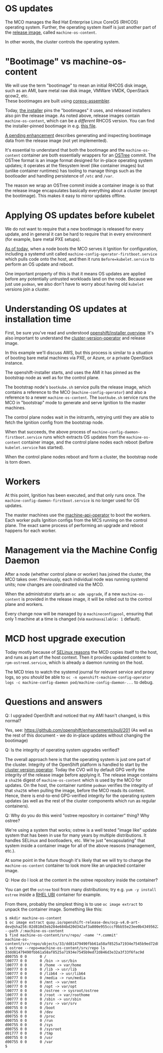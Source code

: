 # OS updates

The MCO manages the Red Hat Enterprise Linux CoreOS (RHCOS) operating system. Further,
the operating system itself is just another part of the [release image](https://github.com/openshift/cluster-version-operator/), called `machine-os-content`.

In other words, the cluster controls the operating system.

# "Bootimage" vs machine-os-content

We will use the term "bootimage" to mean an initial RHCOS disk image, such
as an AMI, bare metal raw disk image, VMWare VMDK, OpenStack qcow2, etc.  
These bootimages are built using [coreos-assembler](https://github.com/coreos/coreos-assembler).

Today, [the installer](https://github.com/openshift/installer/) pins the "bootimages"
it uses, and released installers also pin the release image.  As noted above,
release images contain `machine-os-content`, which can be a *different*
RHCOS version.  You can find the installer-pinned bootimage in e.g. [this file](https://github.com/openshift/installer/blob/release-4.4/data/data/rhcos.json).

[A pending enhancement](https://github.com/openshift/enhancements/pull/201) describes
generating and inspecting bootimage data from the release image
(not yet implemented).

It's essential to understand that both the bootimage and the `machine-os-content` container
are both essentially wrappers for an [OSTree](https://github.com/ostreedev/ostree) commit.
The OSTree format is an image format designed for in-place operating system updates; it operates
at the filesystem level (like container images) but (unlike container runtimes) has
tooling to manage things such as the bootloader and handling persistence of `/etc` and `/var`.

The reason we wrap an OSTree commit inside a container image is so that
the release image encapsulates basically everything about a cluster (except the bootimage).
This makes it easy to mirror updates offline.

# Applying OS updates before kubelet

We do not want to require that a new bootimage is released for every update,
and in general it can be hard to require that in every environment (for
example, bare metal PXE setups).

[As of today](https://github.com/openshift/machine-config-operator/pull/1766/), when a node boots the MCO serves it Ignition for configuration,
including a systemd unit called `machine-config-operator-firstboot.service`
which pulls code onto the host, and then it runs `Before=kubelet.service`
to perform an OS update and reboot.

One important property of this is that it means OS updates are applied
before any potentially untrusted workloads land on the node.  Because we just
use `podman`, we also don't have to worry about having old `kubelet` versions
join a cluster.

# Understanding OS updates at installation time

First, be sure you've read and understood [openshift/installer overview](https://github.com/openshift/installer/blob/37b99d8c9a3878bac7e8a94b6b0113fad6ffb77a/docs/user/overview.md).
It's also important to understand the [cluster-version-operator](https://github.com/openshift/cluster-version-operator/) and release image.

In this example we'll discuss AWS, but this process is similar to a situation of
booting bare metal machines via PXE, or Azure, or a private OpenStack instance.

The openshift-installer starts, and uses the AMI it has pinned as the bootstrap node
as well as for the control plane.

The bootstrap node's `bootkube.sh` service pulls the release image, which
contains a reference to the MCO (`machine-config-operator`) and also a
reference to a newer `machine-os-content`. The `bootkube.sh` service runs the MCO in
"bootstrap" mode to generate and serve Ignition to the master machines.

The control plane nodes wait in the initramfs, retrying until they are able to
fetch the Ignition config from the bootstrap node.

When that succeeds, the above process of `machine-config-daemon-firstboot.service`
runs which extracts OS updates from the `machine-os-content` container image,
and the control plane nodes each reboot (before `kubelet.service` has started).

When the control plane nodes reboot and form a cluster, the bootstrap
node is torn down.

# Workers

At this point, Ignition has been executed, and that only runs once.
The `machine-config-daemon-firstboot.service` is no longer used for OS updates.

The master machines use the [machine-api-operator](https://github.com/openshift/machine-api-operator) to
boot the workers.  Each worker pulls Ignition configs from the MCS running
on the control plane.  The exact same process of performing an upgrade
and reboot happens for each worker.

# Management via the Machine Config Daemon

After a node (whether control plane or worker) has joined the cluster, the MCO
takes over.  Previously, each individual node was running systemd units;
now changes are coordinated via the MCO.

When the administrator starts an `oc adm upgrade`, if a new `machine-os-content`
is provided in the release image, it will be rolled out to the control plane
and workers.

Every change now will be managed by a `machineconfigpool`, ensuring
that only 1 machine at a time is changed (via `maxUnavailable: 1` default).

# MCD host upgrade execution

Today mostly because of [SELinux reasons](https://bugzilla.redhat.com/show_bug.cgi?id=1839065) the
MCD copies itself to the host, and runs as part of the host context.
Then it provides updated content to `rpm-ostreed.service`, which is already
a daemon running on the host.

The MCD tries to watch the systemd journal for relevant service and proxy logs,
so you *should* be able to `oc -n openshift-machine-config-operator logs -c machine-config-daemon pod/machine-config-daemon-...`
to debug.

# Questions and answers

Q: I upgraded OpenShift and noticed that my AMI hasn't changed, is this normal?

Yes, see: https://github.com/openshift/enhancements/pull/201
(As well as the rest of this document - we do in-place updates without changing the bootimage)

Q: Is the integrity of operating system upgrades verified?

The overall approach here is that the operating system is just one part of the cluster.
Integrity of the OpenShift platform is handled to start by the
[cluster version operator](https://github.com/openshift/cluster-version-operator).
Today the CVO will by default GPG verify the integrity of the release image
before applying it.  The release image contains a `sha256` digest of `machine-os-content`
which is used by the MCO for updates.  On the host, the container runtime
`podman` verifies the integrity of that `sha256` when pulling the image,
before the MCO reads its content.  Hence, there is end-to-end GPG-verified integrity
for the operating system updates (as well as the rest of the cluster components
which run as regular containers).

Q: Why do you do this weird "ostree repository in container" thing?  Why ostree?

We're using a system that works; ostree is a well tested "image like" update
system that has been in use for many years by multiple distributions.  It handles
SELinux and bootloaders, etc.  We're just "encapsulating" that system inside
a container image for all of the above reasons (management, etc.).

At some point in the future though it's likely that we will try to change
the `machine-os-content` container to look more like an unpacked container image.

Q: How do I look at the content in the ostree repository inside the container?

You can get the `ostree` tool from many distributions; try e.g.
`yum -y install ostree` inside a [RHEL UBI](https://www.redhat.com/en/blog/introducing-red-hat-universal-base-image)
container for example.

From there, probably the simplest thing is to use `oc image extract`
to unpack the container image.  Something like this:
```
$ mkdir machine-os-content
$ oc image extract quay.io/openshift-release-dev/ocp-v4.0-art-dev@sha256:02d810d3eb284e684bd20d342af3a800e955cccf0bb55e23ee0b434956221bdd --path /:machine-os-content
$ find machine-os-content/srv/repo/ -name '*.commit'
machine-os-content/srv/repo/objects/33/dd81479490fbb61a58af8525a71934e7545b9ed72d846d3e32a3f33f6fac9d.commit
$ ostree --repo=machine-os-content/srv/repo ls 33dd81479490fbb61a58af8525a71934e7545b9ed72d846d3e32a3f33f6fac9d
d00755 0 0      0 /
l00777 0 0      0 /bin -> usr/bin
l00777 0 0      0 /home -> var/home
l00777 0 0      0 /lib -> usr/lib
l00777 0 0      0 /lib64 -> usr/lib64
l00777 0 0      0 /media -> run/media
l00777 0 0      0 /mnt -> var/mnt
l00777 0 0      0 /opt -> var/opt
l00777 0 0      0 /ostree -> sysroot/ostree
l00777 0 0      0 /root -> var/roothome
l00777 0 0      0 /sbin -> usr/sbin
l00777 0 0      0 /srv -> var/srv
d00755 0 0      0 /boot
d00755 0 0      0 /dev
d00755 0 0      0 /proc
d00755 0 0      0 /run
d00755 0 0      0 /sys
d00755 0 0      0 /sysroot
d01777 0 0      0 /tmp
d00755 0 0      0 /usr
d00755 0 0      0 /var
$
```
